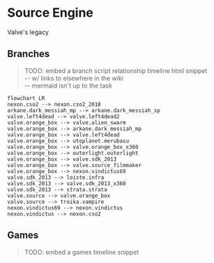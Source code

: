 # Source Engine

Valve's legacy


## Branches
> TODO: embed a branch script relationship timeline html snippet  
> -- w/ links to elsewhere in the wiki  
> -- mermaid isn't up to the task

```mermaid
flowchart LR
nexon.cso2 --> nexon.cso2_2018
arkane.dark_messiah_mp --> arkane.dark_messiah_sp
valve.left4dead --> valve.left4dead2
valve.orange_box --> valve.alien_swarm
valve.orange_box --> arkane.dark_messiah_mp
valve.orange_box --> valve.left4dead
valve.orange_box --> utoplanet.merubasu
valve.orange_box --> valve.orange_box_x360
valve.orange_box --> outerlight.outerlight
valve.orange_box --> valve.sdk_2013
valve.orange_box --> valve.source_filmmaker
valve.orange_box --> nexon.vindictus69
valve.sdk_2013 --> loiste.infra
valve.sdk_2013 --> valve.sdk_2013_x360
valve.sdk_2013 --> strata.strata
valve.source --> valve.orange_box
valve.source --> troika.vampire
nexon.vindictus69 --> nexon.vindictus
nexon.vindictus --> nexon.cso2
```



## Games
> TODO: embed a games timeline snippet
